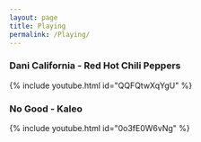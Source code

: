 ```yaml
---
layout: page
title: Playing
permalink: /Playing/
---
```


### Dani California - Red Hot Chili Peppers

{% include youtube.html id="QQFQtwXqYgU" %}

### No Good - Kaleo

{% include youtube.html id="0o3fE0W6vNg" %}